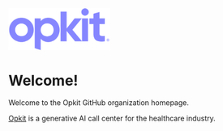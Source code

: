 <img src="assets/logo.svg" alt="Opkit" width="200"/>

# Welcome!

Welcome to the Opkit GitHub organization homepage.

[Opkit](https://www.opkit.co/) is a generative AI call center for the healthcare industry.
